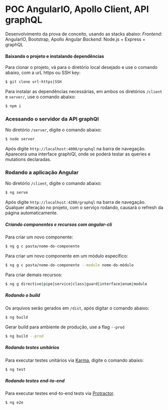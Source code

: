 # POC AngularIO, Apollo Client, API graphQL
Desenvolvimento da prova de conceito, usando as stacks abaixo:
*Frontend:* AngularIO, Bootstrap, Apollo Angular
*Backend:* Node.js + Express + graphQL

#### Baixando o projeto e instalando dependências
Para clonar o projeto, vá para o diretório local desejado e use o comando abaixo, com a urL https ou SSH key:
```sh
$ git clone url-https|SSH
```
Para instalar as dependências necessárias, em ambos os diretórios `/client` e `server/`, use o comando abaixo:  
```sh
$ npm i
```
### Acessando o servidor da API graphQl
No diretório `/server`, digite o comando abaixo:
```sh
$ node server
```
Após digite `http://localhost:4000/graphql` na barra de navegação.
Aparecerá uma interface graphiQl, onde se poderá testar as queries e mutations declaradas.

### Rodando a aplicação Angular
No diretório `/client`, digite o comando abaixo:
```sh
$ ng serve
```
Após digite `http://localhost:4200/graphql` na barra de navegação.
Qualquer alteração no projeto, com o serviço rodando, causará o refresh da página automaticamente.

#####  Criando componentes e recursos com angular-cli

Para criar um novo componente:
```sh
$ ng g c pasta/nome-do-componente
```
Para criar um novo componente em um módulo específico:
```sh
$ ng g c pasta/nome-do-componente --module nome-do-módulo
```
Para criar demais recursos:
```sh
$ ng g directive|pipe|service|class|guard|interface|enum|module
```

##### Rodando o build
Os arquivos serão gerados em `/dist`, após digitar o comando abaixo:
```sh
$ ng build
```
Gerar build para ambiente de produção, use a flag `--prod`
```sh
$ ng build --prod
```

##### Rodando testes unitários
Para executar testes unitários via [Karma](https://karma-runner.github.io), digite o comando abaixo:
```sh
$ ng test
```

##### Rodando testes end-to-end
Para executar testes end-to-end tests via [Protractor](http://www.protractortest.org/).
```sh
$ ng e2e
```